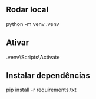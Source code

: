 ## Rodar local
python -m venv .venv
## Ativar
.venv\Scripts\Activate
## Instalar dependências
pip install -r requirements.txt